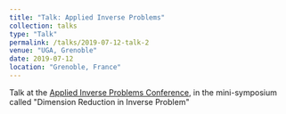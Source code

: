 ```yaml
---
title: "Talk: Applied Inverse Problems"
collection: talks
type: "Talk"
permalink: /talks/2019-07-12-talk-2
venue: "UGA, Grenoble"
date: 2019-07-12
location: "Grenoble, France"
---
```

Talk at the [Applied Inverse Problems Conference](https://www.aip2019-grenoble.fr/), in the mini-symposium called "Dimension Reduction in Inverse Problem"
